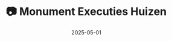 ---
title: '📷 Monument Executies Huizen'
date: '2025-05-01'
image: 'https://cdn.diblasio.social/static/photos/2025/20250501_131925.jpg'
thumbnail: 'https://cdn.diblasio.social/static/photos/2025/thumbnails/20250501_131925.jpg'
alt_text: "A tree with drooping branches in a grassy area near Huizen, Netherlands."
tags:
  - "#Photography"
  - "#Netherlands"
  - "#Huizen"
  - "#ShotOniPhone"
  - "#Halide"
  - "#ProcessZero"
description: ''
created_date: '2025-05-01'
location: "Randweg, Stad en Lande, Huizerhoogt, Huizen, Noord-Holland, Nederland, 1276 GE, Nederland"
exif_data: "Apple iPhone 15 Pro 9mm f/2.8 (1/380 | f/2.8 | ISO 25)"
draft: false
---